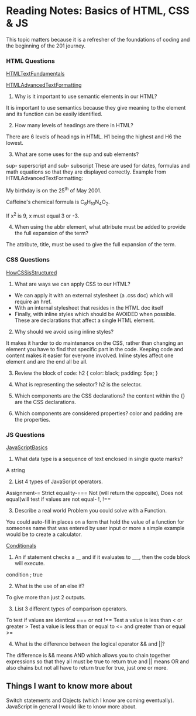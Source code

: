 # Reading Notes: Basics of HTML, CSS & JS

This topic matters because it is a refresher of the foundations of coding and the beginning of the 201 journey.

### HTML Questions

[HTMLTextFundamentals](https://developer.mozilla.org/en-US/docs/Learn/HTML/Introduction_to_HTML/HTML_text_fundamentals)

[HTMLAdvancedTextFormatting](https://developer.mozilla.org/en-US/docs/Learn/HTML/Introduction_to_HTML/Advanced_text_formatting)

1. Why is it important to use semantic elements in our HTML?

It is important to use semantics because they give meaning to the element and its function can be easily identified.

2. How many levels of headings are there in HTML?

There are 6 levels of headings in HTML. H1 being the highest and H6 the lowest.

3. What are some uses for the sup and sub elements?

sup- superscript and sub- subscript
These are used for dates, formulas and math equations so that they are displayed correctly. Example from HTMLAdvancedTextFormatting:
    <p>My birthday is on the 25<sup>th</sup> of May 2001.</p>
    <p>
  Caffeine's chemical formula is
  C<sub>8</sub>H<sub>10</sub>N<sub>4</sub>O<sub>2</sub>.
    </p>
    <p>If x<sup>2</sup> is 9, x must equal 3 or -3.</p>


4. When using the abbr element, what attribute must be added to provide the full expansion of the term?

The attribute, title, must be used to give the full expansion of the term.

### CSS Questions

[HowCSSisStructured](https://developer.mozilla.org/en-US/docs/Learn/CSS/First_steps/How_CSS_is_structured)

1. What are ways we can apply CSS to our HTML?

- We can apply it with an external stylesheet (a .css doc) which will require an href.
- With an internal stylesheet that resides in the HTML doc itself
- Finally, with inline styles which should be AVOIDED when possible. These are declarations that affect a single HTML element.

2. Why should we avoid using inline styles?

It makes it harder to do maintenance on the CSS, rather than changing an element you have to find that specific part in the code. Keeping code and content makes it easier for everyone involved. Inline styles affect one element and are the end all be all.

3. Review the block of code:
       h2 {
     color: black;
     padding: 5px;
        }
  1. What is representing the selector?
  h2 is the selector.

  2. Which components are the CSS declarations?
  the content within the {} are the CSS declarations.

  3. Which components are considered properties?
  color and padding are the properties.

### JS Questions

[JavaScriptBasics](https://developer.mozilla.org/en-US/docs/Learn/Getting_started_with_the_web/JavaScript_basics)

1. What data type is a sequence of text enclosed in single quote marks?

A string

2. List 4 types of JavaScript operators.

Assignment-=
Strict equality-===
Not (will return the opposite), Does not equal(will test if values are not equal- !, !==

3. Describe a real world Problem you could solve with a Function.

You could auto-fill in places on a form that hold the value of a function for someones name that was entered by user input or more a simple example would be to create a calculator.

[Conditionals](https://developer.mozilla.org/en-US/docs/Learn/JavaScript/Building_blocks/conditionals)

1. An if statement checks a __ and if it evaluates to ___, then the code block will execute.

condition ; true

2. What is the use of an else if?

To give more than just 2 outputs.

3. List 3 different types of comparison operators.

To test if values are identical === or not !==
Test a value is less than < or greater >
Test a value is less than or equal to <= and greater than or equal >= 

4. What is the difference between the logical operator && and ||?

The difference is && means AND which allows you to chain together expressions so that they all must be true to return true and || means OR and also chains but not all have to return true for true, just one or more. 

## Things I want to know more about

Switch statements and Objects (which I know are coming eventually). JavaScript in general I would like to know more about.